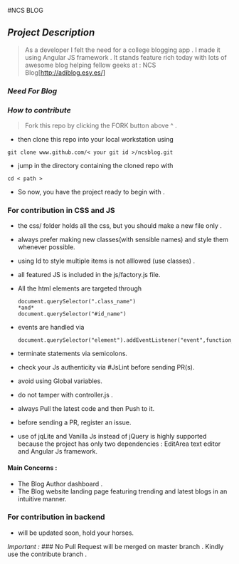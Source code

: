#NCS BLOG

## *Project Description*
> As a developer I felt the need for a college blogging app . I made it using
Angular JS framework . It stands feature rich today with lots of awesome
blog helping fellow geeks at : NCS Blog[http://adiblog.esy.es/]

### *Need For Blog*

### *How to contribute*

> Fork this repo by clicking the FORK button above ^ .

* then clone this repo into your local workstation using

` git clone www.github.com/< your git id >/ncsblog.git `

* jump in the directory containing the cloned repo with

` cd < path > `

* So now, you have the project ready to begin with .

### For contribution in CSS and JS

* the css/ folder holds all the css, but you should make a new file only .
* always prefer making new classes(with sensible names) and style them whenever possible.
* using Id to style multiple items is not alllowed (use classes) .
* all featured JS is included in the js/factory.js file.
* All the html elements are targeted through
	```
	document.querySelector(".class_name")
	*and*
	document.querySelector("#id_name")

	```
* events are handled via

	```
	document.querySelector("element").addEventListener("event",function_name);

	```
* terminate statements via semicolons.
* check your Js authenticity via #JsLint before sending PR(s).
* avoid using Global variables.
* do not tamper with controller.js .
* always Pull the latest code and then Push to it.
* before sending a PR, register an issue.

* use of jqLite and Vanilla Js instead of jQuery is highly supported because the project has only two dependencies : EditArea text editor and Angular Js framework.

#### Main Concerns :
* The Blog Author dashboard .
* The Blog website landing page featuring trending and latest blogs in an intuitive manner.

### For contribution in backend

* will be updated soon, hold your horses.


*Important :* ### No Pull Request will be merged on master branch .
Kindly use the contribute branch .